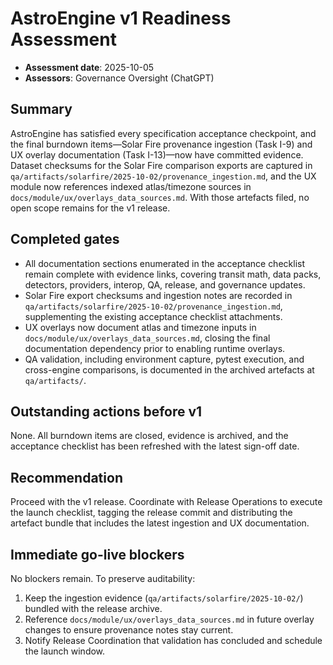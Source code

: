 # AstroEngine v1 Readiness Assessment

- **Assessment date**: 2025-10-05
- **Assessors**: Governance Oversight (ChatGPT)

## Summary

AstroEngine has satisfied every specification acceptance checkpoint, and the final burndown items—Solar Fire provenance ingestion (Task I-9) and UX overlay documentation (Task I-13)—now have committed evidence. Dataset checksums for the Solar Fire comparison exports are captured in `qa/artifacts/solarfire/2025-10-02/provenance_ingestion.md`, and the UX module now references indexed atlas/timezone sources in `docs/module/ux/overlays_data_sources.md`. With those artefacts filed, no open scope remains for the v1 release.

## Completed gates

- All documentation sections enumerated in the acceptance checklist remain complete with evidence links, covering transit math, data packs, detectors, providers, interop, QA, release, and governance updates.
- Solar Fire export checksums and ingestion notes are recorded in `qa/artifacts/solarfire/2025-10-02/provenance_ingestion.md`, supplementing the existing acceptance checklist attachments.
- UX overlays now document atlas and timezone inputs in `docs/module/ux/overlays_data_sources.md`, closing the final documentation dependency prior to enabling runtime overlays.
- QA validation, including environment capture, pytest execution, and cross-engine comparisons, is documented in the archived artefacts at `qa/artifacts/`.

## Outstanding actions before v1

None. All burndown items are closed, evidence is archived, and the acceptance checklist has been refreshed with the latest sign-off date.

## Recommendation

Proceed with the v1 release. Coordinate with Release Operations to execute the launch checklist, tagging the release commit and distributing the artefact bundle that includes the latest ingestion and UX documentation.

## Immediate go-live blockers

No blockers remain. To preserve auditability:

1. Keep the ingestion evidence (`qa/artifacts/solarfire/2025-10-02/`) bundled with the release archive.
2. Reference `docs/module/ux/overlays_data_sources.md` in future overlay changes to ensure provenance notes stay current.
3. Notify Release Coordination that validation has concluded and schedule the launch window.
